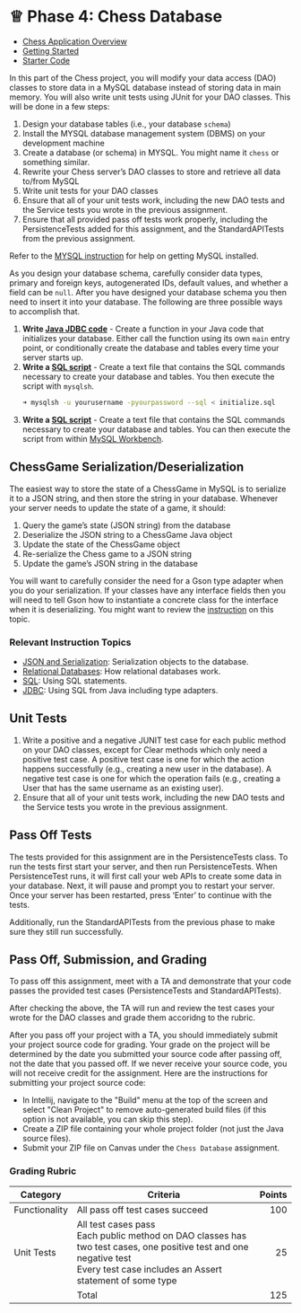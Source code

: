 # ♕ Phase 4: Chess Database

- [Chess Application Overview](../chess.md)
- [Getting Started](getting-started.md)
- [Starter Code](starter-code)

In this part of the Chess project, you will modify your data access (DAO) classes to store data in a MySQL database instead of storing data in main memory. You will also write unit tests using JUnit for your DAO classes. This will be done in a few steps:

1. Design your database tables (i.e., your database `schema`)
2. Install the MYSQL database management system (DBMS) on your development machine
3. Create a database (or schema) in MYSQL. You might name it `chess` or something similar.
4. Rewrite your Chess server’s DAO classes to store and retrieve all data to/from MySQL
5. Write unit tests for your DAO classes
6. Ensure that all of your unit tests work, including the new DAO tests and the Service tests you wrote in the previous assignment.
7. Ensure that all provided pass off tests work properly, including the PersistenceTests added for this assignment, and the StandardAPITests from the previous assignment.

Refer to the [MYSQL instruction](../../instruction/mysql/mysql.md) for help on getting MySQL installed.

As you design your database schema, carefully consider data types, primary and foreign keys, autogenerated IDs, default values, and whether a field can be `null`. After you have designed your database schema you then need to insert it into your database. The following are three possible ways to accomplish that.

1. **Write [Java JDBC code](../../instruction/db-jdbc/db-jdbc.md)** - Create a function in your Java code that initializes your database. Either call the function using its own `main` entry point, or conditionally create the database and tables every time your server starts up.
1. **Write a [SQL script](../../instruction/db-sql/db-sql.md)** - Create a text file that contains the SQL commands necessary to create your database and tables. You then execute the script with `mysqlsh`.
   ```sh
   ➜ mysqlsh -u yourusername -pyourpassword --sql < initialize.sql
   ```
1. **Write a [SQL script](../../instruction/db-sql/db-sql.md)** - Create a text file that contains the SQL commands necessary to create your database and tables. You can then execute the script from within [MySQL Workbench](https://www.mysql.com/products/workbench/).

## ChessGame Serialization/Deserialization

The easiest way to store the state of a ChessGame in MySQL is to serialize it to a JSON string, and then store the string in your database. Whenever your server needs to update the state of a game, it should:

1. Query the game’s state (JSON string) from the database
2. Deserialize the JSON string to a ChessGame Java object
3. Update the state of the ChessGame object
4. Re-serialize the Chess game to a JSON string
5. Update the game’s JSON string in the database

You will want to carefully consider the need for a Gson type adapter when you do your serialization. If your classes have any interface fields then you will need to tell Gson how to instantiate a concrete class for the interface when it is deserializing. You might want to review the [instruction](../../instruction/db-jdbc/db-jdbc.md) on this topic.

### Relevant Instruction Topics

- [JSON and Serialization](../../instruction/json/json.md): Serialization objects to the database.
- [Relational Databases](../../instruction/): How relational databases work.
- [SQL](../../instruction/db-sql/): Using SQL statements.
- [JDBC](../../instruction/db-jdbc/): Using SQL from Java including type adapters.

## Unit Tests

1. Write a positive and a negative JUNIT test case for each public method on your DAO classes, except for Clear methods which only need a positive test case. A positive test case is one for which the action happens successfully (e.g., creating a new user in the database). A negative test case is one for which the operation fails (e.g., creating a User that has the same username as an existing user).
2. Ensure that all of your unit tests work, including the new DAO tests and the Service tests you wrote in the previous assignment.

## Pass Off Tests

The tests provided for this assignment are in the PersistenceTests class. To run the tests first start your server, and then run PersistenceTests. When PersistenceTest runs, it will first call your web APIs to create some data in your database. Next, it will pause and prompt you to restart your server. Once your server has been restarted, press ‘Enter’ to continue with the tests.

Additionally, run the StandardAPITests from the previous phase to make sure they still run successfully.

## Pass Off, Submission, and Grading

To pass off this assignment, meet with a TA and demonstrate that your code passes the provided test cases (PersistenceTests and StandardAPITests).

After checking the above, the TA will run and review the test cases your wrote for the DAO classes and grade them accoridng to the rubric.

After you pass off your project with a TA, you should immediately submit your project source code for grading. Your grade on the project will be determined by the date you submitted your source code after passing off, not the date that you passed off. If we never receive your source code, you will not receive credit for the assignment. Here are the instructions for submitting your project source code:

- In Intellij, navigate to the "Build" menu at the top of the screen and select "Clean Project" to remove auto-generated build files (if this option is not available, you can skip this step).
- Create a ZIP file containing your whole project folder (not just the Java source files).
- Submit your ZIP file on Canvas under the `Chess Database` assignment.

### Grading Rubric

| Category      | Criteria                                                                                                                                                                            | Points |
| ------------- | ----------------------------------------------------------------------------------------------------------------------------------------------------------------------------------- | -----: |
| Functionality | All pass off test cases succeed                                                                                                                                                     |    100 |
| Unit Tests    | All test cases pass<br/>Each public method on DAO classes has two test cases, one positive test and one negative test<br/>Every test case includes an Assert statement of some type |     25 |
|               | Total                                                                                                                                                                               |    125 |

